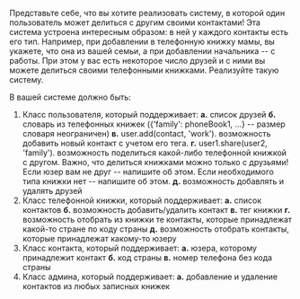 Представьте себе, что вы хотите реализовать систему, в которой один пользователь может делиться с другим своими контактами!
Эта система устроена интересным образом: в ней у каждого контакты есть его тип. Например, при добавлении в телефонную книжку мамы, 
вы укажете, что она из вашей семьи, а при добавлении начальника -- с работы.
При этом у вас есть некоторое число друзей и с ними вы можете делиться своими телефонными книжками.
Реализуйте такую систему.

В вашей системе должно быть:

1. Класс пользователя, который поддерживает:
**а.** список друзей
**б.** словарь из телефонных книжек ({'family': phoneBook1, ...} -- размер словаря неограничен)
**в.** user.add(contact, 'work'). возможность добавить новый контакт с учетом его тега.
**г.** user1.share(user2, 'family'). возможность поделиться какой-либо телефонной книжкой с другом. Важно, что делиться книжками можно только с друзьями! Если юзер вам не друг -- напишите об этом. Если необходимого типа книжки нет -- напишите об этом.
**д.** возможность добавлять и удалять друзей
2. Класс телефонной книжки, который поддерживает:
**а.** список контактов
**б.** возможность добавить/удалить контакт
**в.** тег книжки
**г.** возможность отобрать из книжки те контакты, которые принадлежат какой-то стране по коду страны
**д.** возможность отобрать контакты, которые принадлежат какому-то юзеру
3. Класс контакта, который поддерживает:
**а.** юзера, которому принадлежит контакт
**б.** код страны
**в.** номер телефона без кода страны
4. Класс админа, который поддерживает:
**а.** добавление и удаление контактов из любых записных книжек